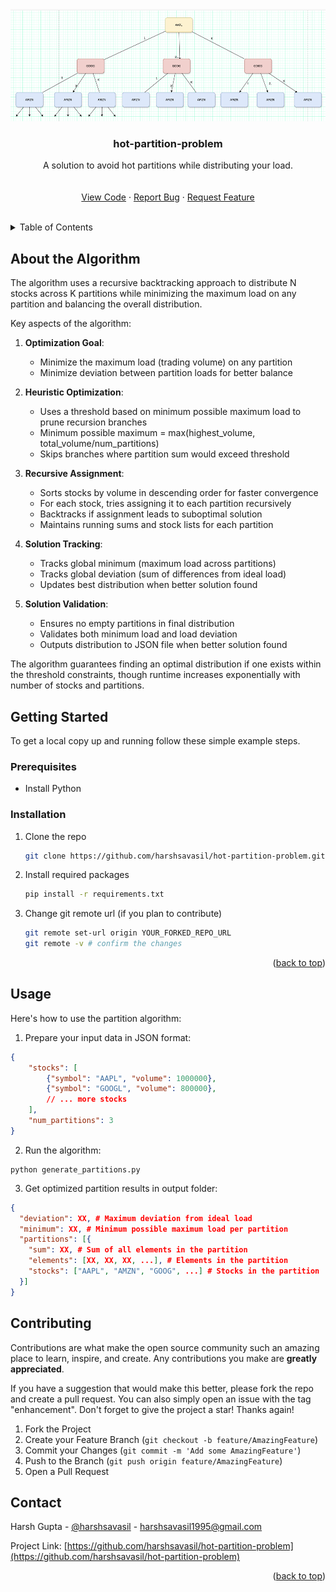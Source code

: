 <a id="readme-top"></a>


<br />
<div align="center">
  <a href="https://github.com/harshsavasil/hot-partition-problem">
    <img src="logo.png" alt="Logo" width="580" height="180">
  </a>

  <h3 align="center">hot-partition-problem</h3>

  <p align="center">
    A solution to avoid hot partitions while distributing your load.
    <br />
    <br />
    <br />
    <a href="https://github.com/harshsavasil/hot-partition-problem/blob/master/generate_partitions.py">View Code</a>
    &middot;
    <a href="https://github.com/harshsavasil/hot-partition-problem/issues/new">Report Bug</a>
    &middot;
    <a href="https://github.com/harshsavasil/hot-partition-problem/issues/new">Request Feature</a>
  </p>
</div>
<br />

<!-- TABLE OF CONTENTS -->
<details>
  <summary>Table of Contents</summary>
  <ol>
    <li>
      <a href="#about-the-algorithm">About The Algorithm</a>
    </li>
    <li>
      <a href="#getting-started">Getting Started</a>
      <ul>
        <li><a href="#prerequisites">Prerequisites</a></li>
        <li><a href="#installation">Installation</a></li>
      </ul>
    </li>
    <li><a href="#usage">Usage</a></li>
    <li><a href="#contributing">Contributing</a></li>
    <li><a href="#contact">Contact</a></li>
  </ol>
</details>



<!-- ABOUT THE PROJECT -->
## About the Algorithm
The algorithm uses a recursive backtracking approach to distribute N stocks across K partitions while minimizing the maximum load on any partition and balancing the overall distribution.

Key aspects of the algorithm:

1. **Optimization Goal**: 
   - Minimize the maximum load (trading volume) on any partition
   - Minimize deviation between partition loads for better balance

2. **Heuristic Optimization**:
   - Uses a threshold based on minimum possible maximum load to prune recursion branches
   - Minimum possible maximum = max(highest_volume, total_volume/num_partitions)
   - Skips branches where partition sum would exceed threshold

3. **Recursive Assignment**:
   - Sorts stocks by volume in descending order for faster convergence
   - For each stock, tries assigning it to each partition recursively
   - Backtracks if assignment leads to suboptimal solution
   - Maintains running sums and stock lists for each partition

4. **Solution Tracking**:
   - Tracks global minimum (maximum load across partitions)
   - Tracks global deviation (sum of differences from ideal load)
   - Updates best distribution when better solution found

5. **Solution Validation**:
   - Ensures no empty partitions in final distribution
   - Validates both minimum load and load deviation
   - Outputs distribution to JSON file when better solution found

The algorithm guarantees finding an optimal distribution if one exists within the threshold constraints, though runtime increases exponentially with number of stocks and partitions.


<!-- GETTING STARTED -->
## Getting Started
To get a local copy up and running follow these simple example steps.

### Prerequisites

* Install Python

### Installation

1. Clone the repo
   ```sh
   git clone https://github.com/harshsavasil/hot-partition-problem.git
   ```
2. Install required packages
   ```sh
   pip install -r requirements.txt
   ```
3. Change git remote url (if you plan to contribute)
   ```sh
   git remote set-url origin YOUR_FORKED_REPO_URL
   git remote -v # confirm the changes
   ```

<p align="right">(<a href="#readme-top">back to top</a>)</p>



<!-- USAGE EXAMPLES -->
## Usage

Here's how to use the partition algorithm:

1. Prepare your input data in JSON format:
```json
{
    "stocks": [
        {"symbol": "AAPL", "volume": 1000000},
        {"symbol": "GOOGL", "volume": 800000},
        // ... more stocks
    ],
    "num_partitions": 3
}
```

2. Run the algorithm:

```
python generate_partitions.py
```

3. Get optimized partition results in output folder:
```json
{
  "deviation": XX, # Maximum deviation from ideal load
  "minimum": XX, # Minimum possible maximum load per partition
  "partitions": [{
    "sum": XX, # Sum of all elements in the partition
    "elements": [XX, XX, XX, ...], # Elements in the partition
    "stocks": ["AAPL", "AMZN", "GOOG", ...] # Stocks in the partition
  }]
}
```


<!-- CONTRIBUTING -->
## Contributing

Contributions are what make the open source community such an amazing place to learn, inspire, and create. Any contributions you make are **greatly appreciated**.

If you have a suggestion that would make this better, please fork the repo and create a pull request. You can also simply open an issue with the tag "enhancement".
Don't forget to give the project a star! Thanks again!

1. Fork the Project
2. Create your Feature Branch (`git checkout -b feature/AmazingFeature`)
3. Commit your Changes (`git commit -m 'Add some AmazingFeature'`)
4. Push to the Branch (`git push origin feature/AmazingFeature`)
5. Open a Pull Request



<!-- CONTACT -->
## Contact

Harsh Gupta - [@harshsavasil](https://twitter.com/harshsavasil) - harshsavasil1995@gmail.com

Project Link: [https://github.com/harshsavasil/hot-partition-problem](https://github.com/harshsavasil/hot-partition-problem)


<p align="right">(<a href="#readme-top">back to top</a>)</p>
